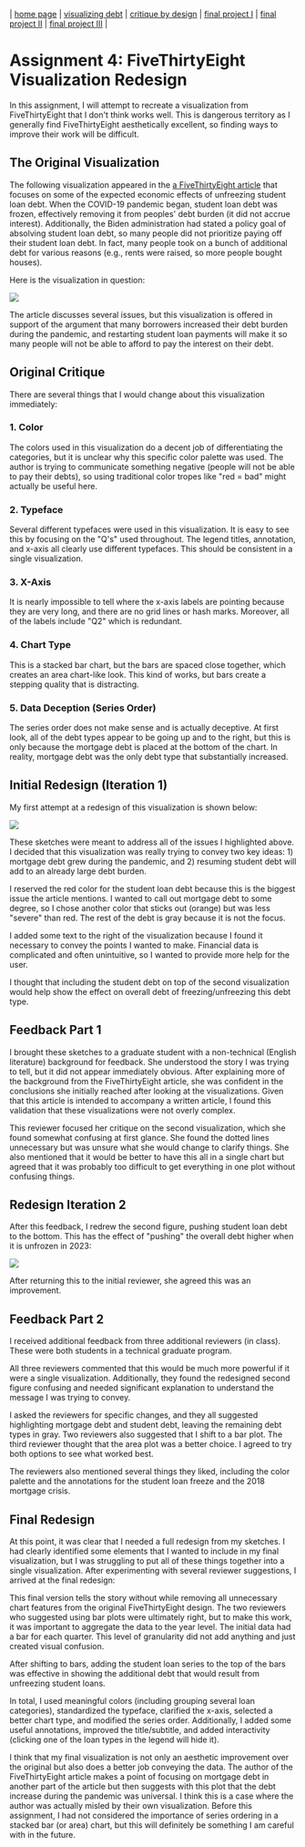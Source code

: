 | [home page](https://cmustudent.github.io/tswd-portfolio-templates/) | [visualizing debt](visualizing-government-debt) | [critique by design](critique-by-design) | [final project I](final-project-part-one) | [final project II](final-project-part-two) | [final project III](final-project-part-three) |

# Assignment 4: FiveThirtyEight Visualization Redesign

In this assignment, I will attempt to recreate a visualization from FiveThirtyEight that I don't think works well. This is dangerous territory as I generally find FiveThirtyEight aesthetically excellent, so finding ways to improve their work will be difficult.

## The Original Visualization

The following visualization appeared in the [a FiveThirtyEight article](https://fivethirtyeight.com/features/how-restarting-student-loan-payments-could-change-millions-of-lives-and-the-economy) that focuses on some of the expected economic effects of unfreezing student loan debt.  When the COVID-19 pandemic began, student loan debt was frozen, effectively removing it from peoples' debt burden (it did not accrue interest).  Additionally, the Biden administration had stated a policy goal of absolving student loan debt, so many people did not prioritize paying off their student loan debt.  In fact, many people took on a bunch of additional debt for various reasons (e.g., rents were raised, so more people bought houses).  

Here is the visualization in question:

![](img/fivethirtyeight_bad.jpg)

The article discusses several issues, but this visualization is offered in support of the argument that many borrowers increased their debt burden during the pandemic, and restarting student loan payments will make it so many people will not be able to afford to pay the interest on their debt.  

## Original Critique

There are several things that I would change about this visualization immediately:

### 1. Color

The colors used in this visualization do a decent job of differentiating the categories, but it is unclear why this specific color palette was used.  The author is trying to communicate something negative (people will not be able to pay their debts), so using traditional color tropes like "red = bad" might actually be useful here.

### 2. Typeface

Several different typefaces were used in this visualization.  It is easy to see this by focusing on the "Q's" used throughout.  The legend titles, annotation, and x-axis all clearly use different typefaces.  This should be consistent in a single visualization.

### 3. X-Axis

It is nearly impossible to tell where the x-axis labels are pointing because they are very long, and there are no grid lines or hash marks.  Moreover, all of the labels include "Q2" which is redundant.  


### 4. Chart Type

This is a stacked bar chart, but the bars are spaced close together, which creates an area chart-like look.  This kind of works, but bars create a stepping quality that is distracting.  

### 5. Data Deception (Series Order)

The series order does not make sense and is actually deceptive.  At first look, all of the debt types appear to be going up and to the right, but this is only because the mortgage debt is placed at the bottom of the chart.  In reality, mortgage debt was the only debt type that substantially increased.

## Initial Redesign (Iteration 1)

My first attempt at a redesign of this visualization is shown below:

![](img/sketch_1.jpg)

These sketches were meant to address all of the issues I highlighted above.  I decided that this visualization was really trying to convey two key ideas: 1) mortgage debt grew during the pandemic, and 2) resuming student debt will add to an already large debt burden.

I reserved the red color for the student loan debt because this is the biggest issue the article mentions.  I wanted to call out mortgage debt to some degree, so I chose another color that sticks out (orange) but was less "severe" than red.  The rest of the debt is gray because it is not the focus.

I added some text to the right of the visualization because I found it necessary to convey the points I wanted to make.  Financial data is complicated and often unintuitive, so I wanted to provide more help for the user.

I thought that including the student debt on top of the second visualization would help show the effect on overall debt of freezing/unfreezing this debt type.

## Feedback Part 1

I brought these sketches to a graduate student with a non-technical (English literature) background for feedback.  She understood the story I was trying to tell, but it did not appear immediately obvious.  After explaining more of the background from the FiveThirtyEight article, she was confident in the conclusions she initially reached after looking at the visualizations.  Given that this article is intended to accompany a written article, I found this validation that these visualizations were not overly complex.

This reviewer focused her critique on the second visualization, which she found somewhat confusing at first glance.  She found the dotted lines unnecessary but was unsure what she would change to clarify things.  She also mentioned that it would be better to have this all in a single chart but agreed that it was probably too difficult to get everything in one plot without confusing things.

## Redesign Iteration 2

After this feedback, I redrew the second figure, pushing student loan debt to the bottom. This has the effect of "pushing" the overall debt higher when it is unfrozen in 2023:

![](img/sketch_2.jpg)

After returning this to the initial reviewer, she agreed this was an improvement.

## Feedback Part 2

I received additional feedback from three additional reviewers (in class).  These were both students in a technical graduate program.  

All three reviewers commented that this would be much more powerful if it were a single visualization.  Additionally, they found the redesigned second figure confusing and needed significant explanation to understand the message I was trying to convey.  

I asked the reviewers for specific changes, and they all suggested highlighting mortgage debt and student debt, leaving the remaining debt types in gray.  Two reviewers also suggested that I shift to a bar plot.  The third reviewer thought that the area plot was a better choice.  I agreed to try both options to see what worked best.  

The reviewers also mentioned several things they liked, including the color palette and the annotations for the student loan freeze and the 2018 mortgage crisis.  

## Final Redesign

At this point, it was clear that I needed a full redesign from my sketches.  I had clearly identified some elements that I wanted to include in my final visualization, but I was struggling to put all of these things together into a single visualization.  After experimenting with several reviewer suggestions, I arrived at the final redesign:

<div class="flourish-embed flourish-chart" data-src="visualisation/15063647"><script src="https://public.flourish.studio/resources/embed.js"></script></div>

This final version tells the story without while removing all unnecessary chart features from the original FiveThirtyEight design.  The two reviewers who suggested using bar plots were ultimately right, but to make this work, it was important to aggregate the data to the year level.  The initial data had a bar for each quarter.  This level of granularity did not add anything and just created visual confusion.  

After shifting to bars, adding the student loan series to the top of the bars was effective in showing the additional debt that would result from unfreezing student loans.

In total, I used meaningful colors (including grouping several loan categories), standardized the typeface, clarified the x-axis, selected a better chart type, and modified the series order.  Additionally, I added some useful annotations, improved the title/subtitle, and added interactivity (clicking one of the loan types in the legend will hide it).

I think that my final visualization is not only an aesthetic improvement over the original but also does a better job conveying the data.  The author of the FiveThirtyEight article makes a point of focusing on mortgage debt in another part of the article but then suggests with this plot that the debt increase during the pandemic was universal.  I think this is a case where the author was actually misled by their own visualization.  Before this assignment, I had not considered the importance of series ordering in a stacked bar (or area) chart, but this will definitely be something I am careful with in the future.







